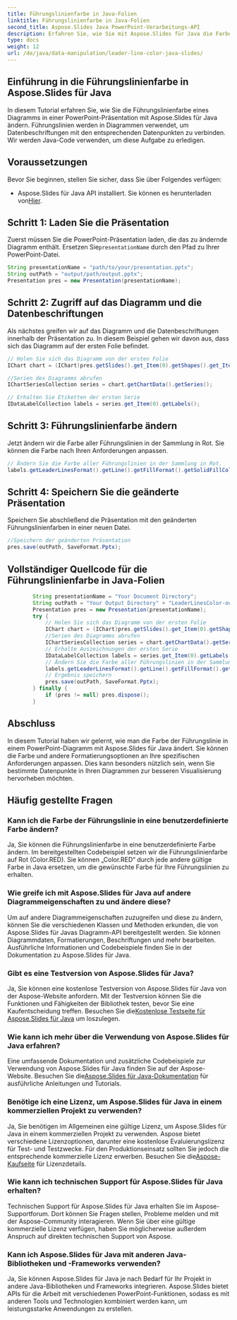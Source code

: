 ```yaml
---
title: Führungslinienfarbe in Java-Folien
linktitle: Führungslinienfarbe in Java-Folien
second_title: Aspose.Slides Java PowerPoint-Verarbeitungs-API
description: Erfahren Sie, wie Sie mit Aspose.Slides für Java die Farben der Führungslinien in PowerPoint-Diagrammen ändern. Schritt-für-Schritt-Anleitung mit Quellcodebeispielen.
type: docs
weight: 12
url: /de/java/data-manipulation/leader-line-color-java-slides/
---
```


## Einführung in die Führungslinienfarbe in Aspose.Slides für Java

In diesem Tutorial erfahren Sie, wie Sie die Führungslinienfarbe eines Diagramms in einer PowerPoint-Präsentation mit Aspose.Slides für Java ändern. Führungslinien werden in Diagrammen verwendet, um Datenbeschriftungen mit den entsprechenden Datenpunkten zu verbinden. Wir werden Java-Code verwenden, um diese Aufgabe zu erledigen.

## Voraussetzungen

Bevor Sie beginnen, stellen Sie sicher, dass Sie über Folgendes verfügen:

-  Aspose.Slides für Java API installiert. Sie können es herunterladen von[Hier](https://releases.aspose.com/slides/java/).

## Schritt 1: Laden Sie die Präsentation

 Zuerst müssen Sie die PowerPoint-Präsentation laden, die das zu ändernde Diagramm enthält. Ersetzen Sie`presentationName` durch den Pfad zu Ihrer PowerPoint-Datei.

```java
String presentationName = "path/to/your/presentation.pptx";
String outPath = "output/path/output.pptx";
Presentation pres = new Presentation(presentationName);
```

## Schritt 2: Zugriff auf das Diagramm und die Datenbeschriftungen

Als nächstes greifen wir auf das Diagramm und die Datenbeschriftungen innerhalb der Präsentation zu. In diesem Beispiel gehen wir davon aus, dass sich das Diagramm auf der ersten Folie befindet.

```java
// Holen Sie sich das Diagramm von der ersten Folie
IChart chart = (IChart)pres.getSlides().get_Item(0).getShapes().get_Item(0);

//Serien des Diagramms abrufen
IChartSeriesCollection series = chart.getChartData().getSeries();

// Erhalten Sie Etiketten der ersten Serie
IDataLabelCollection labels = series.get_Item(0).getLabels();
```

## Schritt 3: Führungslinienfarbe ändern

Jetzt ändern wir die Farbe aller Führungslinien in der Sammlung in Rot. Sie können die Farbe nach Ihren Anforderungen anpassen.

```java
// Ändern Sie die Farbe aller Führungslinien in der Sammlung in Rot.
labels.getLeaderLinesFormat().getLine().getFillFormat().getSolidFillColor().setColor(Color.RED);
```

## Schritt 4: Speichern Sie die geänderte Präsentation

Speichern Sie abschließend die Präsentation mit den geänderten Führungslinienfarben in einer neuen Datei.

```java
//Speichern der geänderten Präsentation
pres.save(outPath, SaveFormat.Pptx);
```

## Vollständiger Quellcode für die Führungslinienfarbe in Java-Folien

```java
        String presentationName = "Your Document Directory";
        String outPath = "Your Output Directory" + "LeaderLinesColor-out.pptx";
        Presentation pres = new Presentation(presentationName);
        try {
            // Holen Sie sich das Diagramm von der ersten Folie
            IChart chart = (IChart)pres.getSlides().get_Item(0).getShapes().get_Item(0);
            //Serien des Diagramms abrufen
            IChartSeriesCollection series = chart.getChartData().getSeries();
            // Erhalte Auszeichnungen der ersten Serie
            IDataLabelCollection labels = series.get_Item(0).getLabels();
            // Ändern Sie die Farbe aller Führungslinien in der Sammlung
            labels.getLeaderLinesFormat().getLine().getFillFormat().getSolidFillColor().setColor(Color.RED);
            // Ergebnis speichern
            pres.save(outPath, SaveFormat.Pptx);
        } finally {
            if (pres != null) pres.dispose();
        }
```

## Abschluss

In diesem Tutorial haben wir gelernt, wie man die Farbe der Führungslinie in einem PowerPoint-Diagramm mit Aspose.Slides für Java ändert. Sie können die Farbe und andere Formatierungsoptionen an Ihre spezifischen Anforderungen anpassen. Dies kann besonders nützlich sein, wenn Sie bestimmte Datenpunkte in Ihren Diagrammen zur besseren Visualisierung hervorheben möchten.

## Häufig gestellte Fragen

### Kann ich die Farbe der Führungslinie in eine benutzerdefinierte Farbe ändern?

Ja, Sie können die Führungslinienfarbe in eine benutzerdefinierte Farbe ändern. Im bereitgestellten Codebeispiel setzen wir die Führungslinienfarbe auf Rot (Color.RED). Sie können „Color.RED“ durch jede andere gültige Farbe in Java ersetzen, um die gewünschte Farbe für Ihre Führungslinien zu erhalten.

### Wie greife ich mit Aspose.Slides für Java auf andere Diagrammeigenschaften zu und ändere diese?

Um auf andere Diagrammeigenschaften zuzugreifen und diese zu ändern, können Sie die verschiedenen Klassen und Methoden erkunden, die von Aspose.Slides für Javas Diagramm-API bereitgestellt werden. Sie können Diagrammdaten, Formatierungen, Beschriftungen und mehr bearbeiten. Ausführliche Informationen und Codebeispiele finden Sie in der Dokumentation zu Aspose.Slides für Java.

### Gibt es eine Testversion von Aspose.Slides für Java?

 Ja, Sie können eine kostenlose Testversion von Aspose.Slides für Java von der Aspose-Website anfordern. Mit der Testversion können Sie die Funktionen und Fähigkeiten der Bibliothek testen, bevor Sie eine Kaufentscheidung treffen. Besuchen Sie die[Kostenlose Testseite für Aspose.Slides für Java](https://products.aspose.com/slides/java) um loszulegen.

### Wie kann ich mehr über die Verwendung von Aspose.Slides für Java erfahren?

 Eine umfassende Dokumentation und zusätzliche Codebeispiele zur Verwendung von Aspose.Slides für Java finden Sie auf der Aspose-Website. Besuchen Sie die[Aspose.Slides für Java-Dokumentation](https://docs.aspose.com/slides/java/) für ausführliche Anleitungen und Tutorials.

### Benötige ich eine Lizenz, um Aspose.Slides für Java in einem kommerziellen Projekt zu verwenden?

 Ja, Sie benötigen im Allgemeinen eine gültige Lizenz, um Aspose.Slides für Java in einem kommerziellen Projekt zu verwenden. Aspose bietet verschiedene Lizenzoptionen, darunter eine kostenlose Evaluierungslizenz für Test- und Testzwecke. Für den Produktionseinsatz sollten Sie jedoch die entsprechende kommerzielle Lizenz erwerben. Besuchen Sie die[Aspose-Kaufseite](https://purchase.aspose.com/) für Lizenzdetails.

### Wie kann ich technischen Support für Aspose.Slides für Java erhalten?

Technischen Support für Aspose.Slides für Java erhalten Sie im Aspose-Supportforum. Dort können Sie Fragen stellen, Probleme melden und mit der Aspose-Community interagieren. Wenn Sie über eine gültige kommerzielle Lizenz verfügen, haben Sie möglicherweise außerdem Anspruch auf direkten technischen Support von Aspose.

### Kann ich Aspose.Slides für Java mit anderen Java-Bibliotheken und -Frameworks verwenden?

Ja, Sie können Aspose.Slides für Java je nach Bedarf für Ihr Projekt in andere Java-Bibliotheken und Frameworks integrieren. Aspose.Slides bietet APIs für die Arbeit mit verschiedenen PowerPoint-Funktionen, sodass es mit anderen Tools und Technologien kombiniert werden kann, um leistungsstarke Anwendungen zu erstellen.